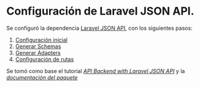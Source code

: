 # Configuración de Laravel JSON API.

Se configuró la dependencia [Laravel JSON API](https://laravel-json-api.readthedocs.io/en/latest/), con los siguientes pasos:
1) [Configuración inicial](config.md)
2) [Generar Schemas](schemas.md)
3) [Generar Adapters](adapters.md)
4) [Configuración de rutas](routing.md)

Se tomó como base el tutorial [_API Backend with Laravel JSON API_](https://howtojsonapi.com/laravel.html) y la [_documentación del paquete_](https://laravel-json-api.readthedocs.io/en/latest/basics/api/)
